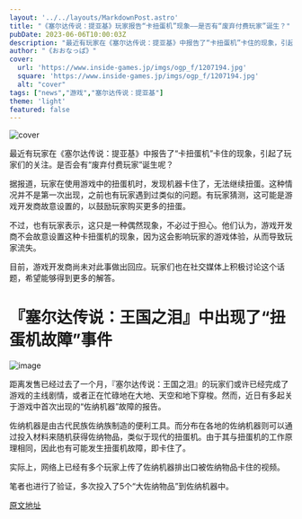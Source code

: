 ```yaml
---
layout: '../../layouts/MarkdownPost.astro'
title: "《塞尔达传说：提亚基》玩家报告“卡扭蛋机”现象——是否有“废弃付费玩家”诞生？"
pubDate: 2023-06-06T10:00:03Z
description: "最近有玩家在《塞尔达传说：提亚基》中报告了“卡扭蛋机”卡住的现象，引起了玩家们的关注。是否会有“废弃付费玩家”诞生呢？"
author: "《おおなっぱ》"
cover:
  url: 'https://www.inside-games.jp/imgs/ogp_f/1207194.jpg'
  square: 'https://www.inside-games.jp/imgs/ogp_f/1207194.jpg'
  alt: "cover"
tags: ["news","游戏","塞尔达传说：提亚基"]
theme: 'light'
featured: false
---
```


![cover](https://www.inside-games.jp/imgs/ogp_f/1207194.jpg)

最近有玩家在《塞尔达传说：提亚基》中报告了“卡扭蛋机”卡住的现象，引起了玩家们的关注。是否会有“废弃付费玩家”诞生呢？

据报道，玩家在使用游戏中的扭蛋机时，发现机器卡住了，无法继续扭蛋。这种情况并不是第一次出现，之前也有玩家遇到过类似的问题。有玩家猜测，这可能是游戏开发商故意设置的，以鼓励玩家购买更多的扭蛋。

不过，也有玩家表示，这只是一种偶然现象，不必过于担心。他们认为，游戏开发商不会故意设置这种卡扭蛋机的现象，因为这会影响玩家的游戏体验，从而导致玩家流失。

目前，游戏开发商尚未对此事做出回应。玩家们也在社交媒体上积极讨论这个话题，希望能够得到更多的解答。

# 『塞尔达传说：王国之泪』中出现了“扭蛋机故障”事件

![image](https://www.inside-games.jp/imgs/zoom/1207212.jpg)

距离发售已经过去了一个月，『塞尔达传说：王国之泪』的玩家们或许已经完成了游戏的主线剧情，或者正在忙碌地在大地、天空和地下穿梭。然而，近日有多起关于游戏中首次出现的“佐纳机器”故障的报告。

佐纳机器是由古代民族佐纳族制造的便利工具。而分布在各地的佐纳机器则可以通过投入材料来随机获得佐纳物品，类似于现代的扭蛋机。由于其与扭蛋机的工作原理相同，因此也有可能发生扭蛋机故障，即卡住了。

实际上，网络上已经有多个玩家上传了佐纳机器排出口被佐纳物品卡住的视频。

笔者也进行了验证，多次投入了5个“大佐纳物品”到佐纳机器中。

  [原文地址](https://www.inside-games.jp/article/2023/06/06/146396.html)